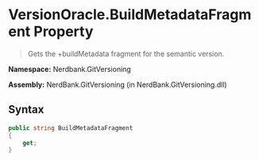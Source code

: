 # VersionOracle.BuildMetadataFragment Property
> Gets the +buildMetadata fragment for the semantic version.

**Namespace:** Nerdbank.GitVersioning

**Assembly:** NerdBank.GitVersioning (in NerdBank.GitVersioning.dll)
## Syntax
~~~~csharp
public string BuildMetadataFragment
{
	get;
}
~~~~
